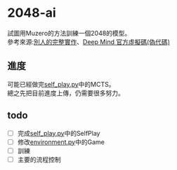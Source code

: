 # 2048-ai  
試圖用Muzero的方法訓練一個2048的模型。  
參考來源:[別人的完整實作](https://github.com/werner-duvaud/muzero-general)、[Deep Mind 官方虛擬碼(偽代碼)](https://arxiv.org/src/1911.08265v2/anc/pseudocode.py)
## 進度  
可能已經做完[self_play.py](self_play.py)中的MCTS。  
總之先把目前進度上傳，仍需要很多努力。
## todo  
- [ ] 完成[self_play.py](self_play.py)中的SelfPlay  
- [ ] 修改[environment.py](environment.py)中的Game  
- [ ] 訓練
- [ ] 主要的流程控制
